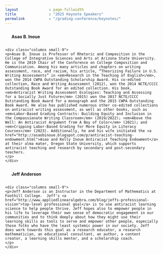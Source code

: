 ```yaml
---
layout              : page-fullwidth
title               : "2025 Keynote Speakers"
permalink           : "/grading-conference/keynotes/"
---
```


<div class="row">
    <div class="columns small-3">
      <img src="{{ site.urlimg }}keynotes/inoue.jpg" alt="">
      <p align="center"><strong>Asao B. Inoue</strong> 
      </p>
    </div>

    <div class="columns small-9">
    <p>Asao B. Inoue is Professor of Rhetoric and Composition in the College of Integrative Sciences and Arts at Arizona State University. He is the 2019 Chair of the Conference on College Composition and Communication. Among his many articles and chapters on writing assessment, race, and racism, his article, “Theorizing Failure in U.S. Writing Assessments” in <em>Research in the Teaching of English</em>, won the 2014 CWPA Outstanding Scholarship Award. His co-edited collection, Race and Writing Assessment (2012), won the 2014 NCTE/CCCC Outstanding Book Award for an edited collection. His book, <em>Antiracist Writing Assessment Ecologies: Teaching and Assessing for a Socially Just Future</em> (2015) won the 2017 NCTE/CCCC Outstanding Book Award for a monograph and the 2015 CWPA Outstanding Book Award. He also has published numerous other co-edited collections on antiracist writing assessment, as well as other books, such as <em>Labor-Based Grading Contracts: Building Equity and Inclusion in the Compassionate Writing Classroom</em> (2019/2022); <em>Above the Well: An Antiracist Argument from A Boy of Color</em> (2021); and <em>Cripping Labor-Based Grading for More Equity in Literacy Courses</em> (2023). Additionally, he and his wife initiated the <a href="http://asaobinoue.blogspot.com/p/antiracist-teaching-endowment.html">Asao and Kelly Inoue Antiracist Teaching Endowment</a> at their alma mater, Oregon State University, which supports antiracist teaching and research by secondary and post-secondary teachers.
    </p>
    </div>
</div>

<div class="row">
    <div class="columns small-3">
      <img src="{{ site.urlimg }}keynotes/anderson.jpg" alt="">
      <p align="center"><strong>Jeff Anderson</strong> 
      </p>
    </div>

    <div class="columns small-9">
    <p>Jeff Anderson is an Instructor in the Department of Mathematics at Foothill College.  Jeff's <a href="http://www.appliedlinearalgebra.com/blog/jeffs-professional-vision">top-level professional goal</a> is to use antiracist learning science to help people thrive. Jeff hopes also to empower people in his life to leverage their own sense of democratic engagement in our communities and to think deeply about how they might use their learning skills as tools to serve and empower other people, especially those folks who have the least systemic power in our society. Jeff does work towards this goal as a research educator, a research mathematician, an educational consultant, an author, a content creator, a learning skills mentor, and a scholarship coach.
    </p>
    </div>
</div>